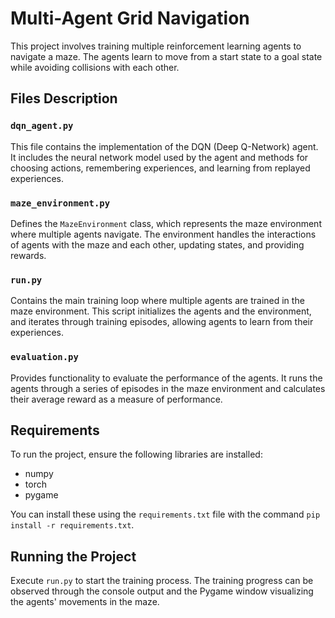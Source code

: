 
# Multi-Agent Grid Navigation

This project involves training multiple reinforcement learning agents to navigate a maze. The agents learn to move from a start state to a goal state while avoiding collisions with each other.

## Files Description

### `dqn_agent.py`
This file contains the implementation of the DQN (Deep Q-Network) agent. It includes the neural network model used by the agent and methods for choosing actions, remembering experiences, and learning from replayed experiences.

### `maze_environment.py`
Defines the `MazeEnvironment` class, which represents the maze environment where multiple agents navigate. The environment handles the interactions of agents with the maze and each other, updating states, and providing rewards.

### `run.py`
Contains the main training loop where multiple agents are trained in the maze environment. This script initializes the agents and the environment, and iterates through training episodes, allowing agents to learn from their experiences.

### `evaluation.py`
Provides functionality to evaluate the performance of the agents. It runs the agents through a series of episodes in the maze environment and calculates their average reward as a measure of performance.

## Requirements
To run the project, ensure the following libraries are installed:
- numpy
- torch
- pygame

You can install these using the `requirements.txt` file with the command `pip install -r requirements.txt`.

## Running the Project
Execute `run.py` to start the training process. The training progress can be observed through the console output and the Pygame window visualizing the agents' movements in the maze.

